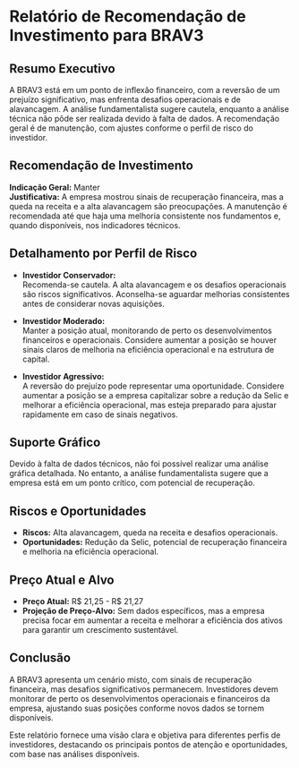 
# Relatório de Recomendação de Investimento para BRAV3

## Resumo Executivo
A BRAV3 está em um ponto de inflexão financeiro, com a reversão de um prejuízo significativo, mas enfrenta desafios operacionais e de alavancagem. A análise fundamentalista sugere cautela, enquanto a análise técnica não pôde ser realizada devido à falta de dados. A recomendação geral é de manutenção, com ajustes conforme o perfil de risco do investidor.

## Recomendação de Investimento
**Indicação Geral:** Manter  
**Justificativa:** A empresa mostrou sinais de recuperação financeira, mas a queda na receita e a alta alavancagem são preocupações. A manutenção é recomendada até que haja uma melhoria consistente nos fundamentos e, quando disponíveis, nos indicadores técnicos.

## Detalhamento por Perfil de Risco

- **Investidor Conservador:**  
  Recomenda-se cautela. A alta alavancagem e os desafios operacionais são riscos significativos. Aconselha-se aguardar melhorias consistentes antes de considerar novas aquisições.

- **Investidor Moderado:**  
  Manter a posição atual, monitorando de perto os desenvolvimentos financeiros e operacionais. Considere aumentar a posição se houver sinais claros de melhoria na eficiência operacional e na estrutura de capital.

- **Investidor Agressivo:**  
  A reversão do prejuízo pode representar uma oportunidade. Considere aumentar a posição se a empresa capitalizar sobre a redução da Selic e melhorar a eficiência operacional, mas esteja preparado para ajustar rapidamente em caso de sinais negativos.

## Suporte Gráfico
Devido à falta de dados técnicos, não foi possível realizar uma análise gráfica detalhada. No entanto, a análise fundamentalista sugere que a empresa está em um ponto crítico, com potencial de recuperação.

## Riscos e Oportunidades
- **Riscos:** Alta alavancagem, queda na receita e desafios operacionais.
- **Oportunidades:** Redução da Selic, potencial de recuperação financeira e melhoria na eficiência operacional.

## Preço Atual e Alvo
- **Preço Atual:** R$ 21,25 - R$ 21,27
- **Projeção de Preço-Alvo:** Sem dados específicos, mas a empresa precisa focar em aumentar a receita e melhorar a eficiência dos ativos para garantir um crescimento sustentável.

## Conclusão
A BRAV3 apresenta um cenário misto, com sinais de recuperação financeira, mas desafios significativos permanecem. Investidores devem monitorar de perto os desenvolvimentos operacionais e financeiros da empresa, ajustando suas posições conforme novos dados se tornem disponíveis.


Este relatório fornece uma visão clara e objetiva para diferentes perfis de investidores, destacando os principais pontos de atenção e oportunidades, com base nas análises disponíveis.
